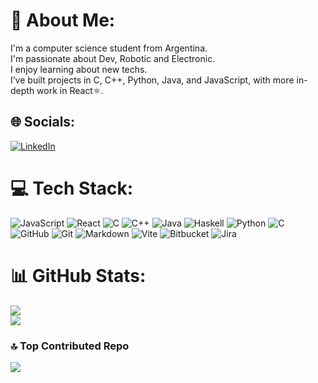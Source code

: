 # 💫 About Me:
I'm a computer science student from Argentina.<br>I'm passionate about Dev, Robotic and Electronic.<br>I enjoy learning about new techs.<br>I’ve built projects in C, C++, Python, Java, and JavaScript, with more in-depth work in React⚛️.

## 🌐 Socials:
[![LinkedIn](https://img.shields.io/badge/LinkedIn-%230077B5.svg?logo=linkedin&logoColor=white)]([https://linkedin.com/in/https://ar.linkedin.com/in/luciano-tula-566b36271](https://www.linkedin.com/authwall?trk=bf&trkInfo=AQGXogOMv11ejQAAAZgwCJ6Abzclv6EKf9h8YAvZlMKg2Orj2dBxUTAPX60sVY8Z_1ZxEmRyyvw99wErYApxYJjfQqflC01KVhhgJuwnWXQnsffObUDIUIyNJQt07Dm7aWzj9V0=&original_referer=&sessionRedirect=https%3A%2F%2Fwww.linkedin.com%2Fin%2Fluciano-tula-566b36271%3Futm_source%3Dshare%26utm_campaign%3Dshare_via%26utm_content%3Dprofile%26utm_medium%3Dandroid_app)](https://www.linkedin.com/in/luciano-tula-566b36271/?utm_source=share&utm_campaign=share_via&utm_content=profile&utm_medium=android_app)) 

# 💻 Tech Stack:
![JavaScript](https://img.shields.io/badge/javascript-%23323330.svg?style=for-the-badge&logo=javascript&logoColor=%23F7DF1E) ![React](https://img.shields.io/badge/react-%2320232a.svg?style=for-the-badge&logo=react&logoColor=%2361DAFB) ![C](https://img.shields.io/badge/c-%2300599C.svg?style=for-the-badge&logo=c&logoColor=white) ![C++](https://img.shields.io/badge/c++-%2300599C.svg?style=for-the-badge&logo=c%2B%2B&logoColor=white) ![Java](https://img.shields.io/badge/java-%23ED8B00.svg?style=for-the-badge&logo=openjdk&logoColor=white) ![Haskell](https://img.shields.io/badge/Haskell-5e5086?style=for-the-badge&logo=haskell&logoColor=white) ![Python](https://img.shields.io/badge/python-3670A0?style=for-the-badge&logo=python&logoColor=ffdd54) ![C](https://img.shields.io/badge/c-%2300599C.svg?style=for-the-badge&logo=c&logoColor=white) ![GitHub](https://img.shields.io/badge/github-%23121011.svg?style=for-the-badge&logo=github&logoColor=white) ![Git](https://img.shields.io/badge/git-%23F05033.svg?style=for-the-badge&logo=git&logoColor=white) ![Markdown](https://img.shields.io/badge/markdown-%23000000.svg?style=for-the-badge&logo=markdown&logoColor=white) ![Vite](https://img.shields.io/badge/vite-%23646CFF.svg?style=for-the-badge&logo=vite&logoColor=white) ![Bitbucket](https://img.shields.io/badge/bitbucket-%230047B3.svg?style=for-the-badge&logo=bitbucket&logoColor=white) ![Jira](https://img.shields.io/badge/jira-%230A0FFF.svg?style=for-the-badge&logo=jira&logoColor=white)
# 📊 GitHub Stats:
![](https://nirzak-streak-stats.vercel.app/?user=TLulo&theme=radical&hide_border=true)<br/>
![](https://github-readme-stats.vercel.app/api/top-langs/?username=TLulo&theme=radical&hide_border=false&include_all_commits=true&count_private=true&layout=compact)

### 🔝 Top Contributed Repo
![](https://github-contributor-stats.vercel.app/api?username=TLulo&limit=5&theme=dark&combine_all_yearly_contributions=true)

